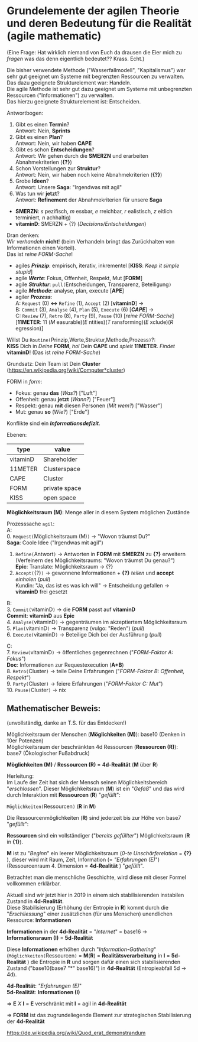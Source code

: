 # Grundelemente der agilen Theorie und deren Bedeutung für die Realität (agile mathematic)

(Eine Frage: Hat wirklich niemand von Euch da drausen die Eier mich zu _fragen_ was das denn eigentlich bedeutet?? Krass. Echt.)

Die bisher verwendete Methode ("Wasserfallmodell", "Kapitalismus") war sehr gut geeignet um Systeme mit begrenzten Ressourcen zu verwalten.  
Das dazu geeignete Strukturelement war: Handeln.  
Die agile Methode ist sehr gut dazu geeignet um Systeme mit unbegrenzten Ressourcen ("Informationen") zu verwalten.  
Das hierzu geeignete Strukturelement ist: Entscheiden.  

Antwortbogen:  

1. Gibt es einen **Termin**?  
Antwort: Nein, **Sprints**
2. Gibt es einen **Plan**?  
Antwort: Nein, wir haben **CAPE**
3. Gibt es schon **Entscheidungen**?  
Antwort: Wir gehen durch die **SMERZN** und erarbeiten Abnahmekriterien (**{?}**)
4. Schon Vorstellungen zur **Struktur**?  
Antwort: Nein, wir haben noch keine Abnahmekriterien (**{?}**)
5. Grobe **Ideen**?  
Antwort: Unsere **Saga**: "Irgendwas mit agil"
6. Was tun wir **jetzt**?  
Antwort: **Refinement** der Abnahmekriterien für unsere **Saga**

* **SMERZN**: *s* pezifisch, *m* essbar, *e* rreichbar, *r* ealistisch, *z* eitlich terminiert, *n* achhaltig)
* **vitaminD**: SMERZN + {?} (*Decisions/Entscheidungen*)

Dran denken:  
Wir *verhandeln* **nicht**! (beim Verhandeln bringt das Zurückhalten von Informationen einen Vorteil).  
Das ist *reine FORM-Sache*!

* agiles ***Prinzip***: empirisch, iterativ, inkrementel [**KISS**: *Keep it simple stupid*]
* agile ***Werte***:    Fokus, Offenheit, Respekt, Mut [**FORM**]
* agile ***Struktur***: `pull(`Entscheidungen, Transparenz, Beteiligung`)`
* agile ***Methode***:  analyse, plan, execute [**APE**]
* agiler ***Prozess***:  
A: `Request` (0) **<->** `Refine` (1), `Accept` (2) [**vitaminD**] ->  
B: `Commit` (3), `Analyse` (4), `Plan` (5), `Execute` (6) [***CAPE***] ->  
C: `Review` (7), `Retro` (8), `Party` (9), `Pause` (10) [*reine FORM-Sache*]  
[**11METER**: 11 (*M* easurable)(*E* ntities)(*T* ransforming)(*E* xclude)(*R* egression)]
                      
Willst Du `Routine(`Prinzip,Werte,Struktur,Methode,Prozess`)`?:  
**KISS** Dich in *Deine* **FORM**, *hol* Dein **CAPE** und *spielt* **11METER**. *Findet* **vitaminD**! (Das ist *reine FORM-Sache*)

Grundsatz:
Dein Team ist Dein **Cluster** (<https://en.wikipedia.org/wiki/Computer*cluster>)

FORM in *form*:  

* Fokus: genau **das** (*Was?*) ["Luft"]
* Offenheit: genau **jetzt** (*Wann?*) ["Feuer"]
* Respekt: genau **mit** diesen Personen (*Mit wem?*) ["Wasser"]
* Mut: genau **so** (*Wie?*) ["Erde"]

Konflikte sind ein ***Informationsdefizit***.

Ebenen:  

type | value
-----|------
vitaminD | Shareholder
11METER | Clusterspace
CAPE | Cluster
FORM | private space
KISS | open space


**Möglichkeitsraum (M)**: Menge aller in diesem System möglichen Zustände

Prozesssache `agil`:  
A:  
0. `Request(`Möglichkeitsraum (M)`)` -> "Wovon träumst Du?"  
**Saga**: Coole Idee ("Irgendwas mit agil")  
1. `Refine(`Antwort`)` -> Antworten in **FORM** mit **SMERZN** zu **{?}** erweitern  
(Verfeinern des Möglichkeitsraums: "Wovon träumst Du genau?")  
**Epic**: Translate: Möglichkeitsraum -> {?}  
2. `Accept(`{?}`)` -> gewonnene Informationen + **{?}** *teilen* und **accept** *einholen* (*pull*)  
Kundin: "Ja, das ist es was ich will" -> Entscheidung gefallen -> **vitaminD** frei gesetzt  

B:  
3. `Commit(`vitaminD`)` -> die **FORM** passt auf **vitaminD**  
**Commit**: **vitaminD** aus **Epic**  
4. `Analyse(`vitaminD`)` -> gegenträumen im akzeptiertem Möglichkeitsraum  
5. `Plan(`vitaminD`)` -> Transparenz (vulgo: "Reden") (*pull*)  
6. `Execute(`vitaminD`)` -> Beteilige Dich bei der Ausführung (*pull*)  

C:  
7. `Review(`vitaminD`)` -> öffentliches gegenrechnen ("*FORM-Faktor A: Fokus*")  
**Doc**: Informationen zur Requestexecution (**A+B**)  
8. `Retro(`Cluster`)` -> teile Deine Erfahrungen ("*FORM-Faktor B: Offenheit, Respekt*")  
9. `Party(`Cluster`)` -> feiere Erfahrungen ("*FORM-Faktor C: Mut*")  
10. `Pause(`Cluster`)` -> nix  


## Mathematischer Beweis:

(unvollständig, danke an T.S. für das Entdecken!)

Möglichkeitsraum der Menschen (**Möglichkeiten (M)**): base10 (Denken in 10er Potenzen)  
Möglichkeitsraum der beschränkten 4d Ressourcen (**Ressourcen (R)**): base7 (Ökologischer Fußabdruck)  

**Möglichkeiten (M)** / **Ressourcen (R)** = **4d-Realität** (**M** über **R**)  

Herleitung:  
Im Laufe der Zeit hat sich der Mensch seinen Möglichkeitsbereich "*erschlossen*". Dieser Möglichkeitsraum (**M**) ist ein "*Gefäß*" und das wird durch Interaktion mit **Ressourcen** (**R**) "*gefüllt*":  

`Möglichkeiten(`Ressourcen`)` (**R** in **M**)  

Die Ressourcenmöglichkeiten (**R**) sind jederzeit bis zur Höhe von base7 "*gefüllt*":  

**Ressourcen** sind ein vollständiger ("*bereits gefüllter*") Möglichkeitsraum (**R** in **{1}**).  

**M** ist zu "*Beginn*" ein leerer Möglichkeitsraum (*0-te Unschärferelation* = **{?}** ), dieser wird mit Raum, Zeit, Information (= *"Erfahrungen (E)*") (Ressourcenraum 4. Dimension = **4d-Realität** ) "*gefüllt*".  

Betrachtet man die menschliche Geschichte, wird diese mit dieser Formel vollkommen erklärbar.  

Aktuell sind wir jetzt hier in 2019 in einem sich stabilisierenden instabilen Zustand in **4d-Realität**.  
Diese Stabilisierung (Erhöhung der Entropie in **R**) kommt durch die "*Erschliessung*" einer zusätzlichen (für uns Menschen) unendlichen Ressource: **Informationen**  

**Informationen** in der **4d-Realität** = "*Internet*" = base16 -> **Informationsraum (I)** = **5d-Realität**  

Diese **Informationen** erhöhen durch "*Information-Gathering*" (`Möglichkeiten(`Ressourcen`)` = **M**(**R**) = **Realitätsverarbeitung** in **I** = **5d-Realität** ) die Entropie in **R** und sorgen dafür einen sich stabilisierenden Zustand ("base10(base7 "\*" base16)") in **4d-Realität** (Entropieabfall 5d -> 4d).  

**4d-Realität**: *"Erfahrungen (E)*"  
**5d-Realität**: **Informationen (I)**  

=> **E** *X* **I** = **E** verschränkt mit **I** = agil in **4d-Realität**  

=> **FORM** ist das zugrundeliegende Element zur strategischen Stabilisierung der **4d-Realität**  

<https://de.wikipedia.org/wiki/Quod_erat_demonstrandum>
